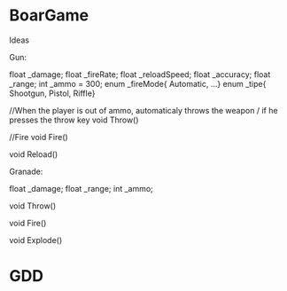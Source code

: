 # BoarGame

Ideas

Gun:

float _damage;
float _fireRate;
float _reloadSpeed;
float _accuracy;
float _range;
int _ammo = 300;
enum _fireMode{ Automatic, ...}
enum _tipe{ Shootgun, Pistol, Riffle}

//When the player is out of ammo, automaticaly throws the weapon / if he presses the throw key
void Throw()

//Fire
void Fire()

void Reload()

Granade:

float _damage;
float _range;
int _ammo;

void Throw()

void Fire()

void Explode()



# GDD
